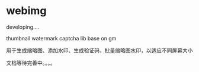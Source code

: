 webimg
======
developing....

thumbnail watermark captcha lib base on gm

用于生成缩略图、添加水印、生成验证码，批量缩略图水印，以适应不同屏幕大小

文档等待完善中。。。。